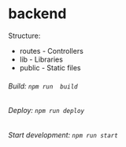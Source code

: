 # backend

Structure:
* routes - Controllers
* lib - Libraries
* public - Static files

###### Build: ```npm run  build```   
###### Deploy: ```npm run deploy ```   
###### Start development: ```npm run start```   
